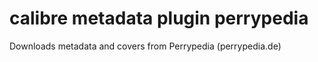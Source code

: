 # calibre metadata plugin perrypedia
 Downloads metadata and covers from Perrypedia (perrypedia.de)
